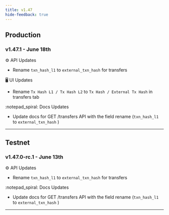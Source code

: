 ```yaml
---
title: v1.47
hide-feedback: true
---
```


## Production

### v1.47.1  - June 18th

⚙️ API Updates

* Rename `txn_hash_l1` to `external_txn_hash` for transfers

🖥️  UI Updates

* Rename `Tx Hash L1 / Tx Hash L2` to `Tx Hash / External Tx Hash` in transfers tab

:notepad_spiral: Docs Updates

* Update docs for GET /transfers API with the field rename (`txn_hash_l1` to `external_txn_hash` )



***

## Testnet

### v1.47.0-rc.1 - June 13th

⚙️ API Updates

* Rename `txn_hash_l1` to `external_txn_hash` for transfers

:notepad_spiral: Docs Updates

* Update docs for GET /transfers API with the field rename (`txn_hash_l1` to `external_txn_hash` )

***


